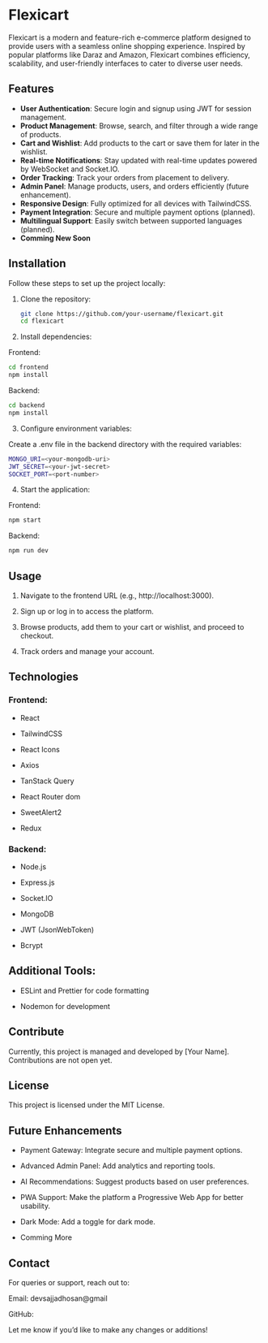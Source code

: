 # Flexicart  

Flexicart is a modern and feature-rich e-commerce platform designed to provide users with a seamless online shopping experience. Inspired by popular platforms like Daraz and Amazon, Flexicart combines efficiency, scalability, and user-friendly interfaces to cater to diverse user needs.  

## Features  

- **User Authentication**: Secure login and signup using JWT for session management.  
- **Product Management**: Browse, search, and filter through a wide range of products.  
- **Cart and Wishlist**: Add products to the cart or save them for later in the wishlist.  
- **Real-time Notifications**: Stay updated with real-time updates powered by WebSocket and Socket.IO.  
- **Order Tracking**: Track your orders from placement to delivery.  
- **Admin Panel**: Manage products, users, and orders efficiently (future enhancement).  
- **Responsive Design**: Fully optimized for all devices with TailwindCSS.  
- **Payment Integration**: Secure and multiple payment options (planned).  
- **Multilingual Support**: Easily switch between supported languages (planned).  
- **Comming New Soon**

## Installation  

Follow these steps to set up the project locally:  

1. Clone the repository:  
   ```bash
   git clone https://github.com/your-username/flexicart.git
   cd flexicart

2. Install dependencies:

Frontend:
```bash
cd frontend
npm install
```
Backend:
```bash
cd backend
npm install
```


3. Configure environment variables:

Create a .env file in the backend directory with the required variables:

```bash
MONGO_URI=<your-mongodb-uri>
JWT_SECRET=<your-jwt-secret>
SOCKET_PORT=<port-number>
```


4. Start the application:

Frontend:
```bash
npm start
```

Backend:
```bash
npm run dev
```



## Usage

1. Navigate to the frontend URL (e.g., http://localhost:3000).


2. Sign up or log in to access the platform.


3. Browse products, add them to your cart or wishlist, and proceed to checkout.


4. Track orders and manage your account.



## Technologies

### Frontend:

- React

- TailwindCSS

- React Icons

- Axios

- TanStack Query

- React Router dom

- SweetAlert2

- Redux


### Backend:

- Node.js

- Express.js

- Socket.IO

- MongoDB

- JWT (JsonWebToken)

- Bcrypt


## Additional Tools:

- ESLint and Prettier for code formatting

- Nodemon for development



## Contribute

Currently, this project is managed and developed by [Your Name]. Contributions are not open yet.

## License

This project is licensed under the MIT License.

## Future Enhancements

- Payment Gateway: Integrate secure and multiple payment options.

- Advanced Admin Panel: Add analytics and reporting tools.

-  AI Recommendations: Suggest products based on user preferences.

- PWA Support: Make the platform a Progressive Web App for better usability.

- Dark Mode: Add a toggle for dark mode.

- Comming More

## Contact

For queries or support, reach out to:

Email: devsajjadhosan@gmail

GitHub: 


Let me know if you’d like to make any changes or additions!

